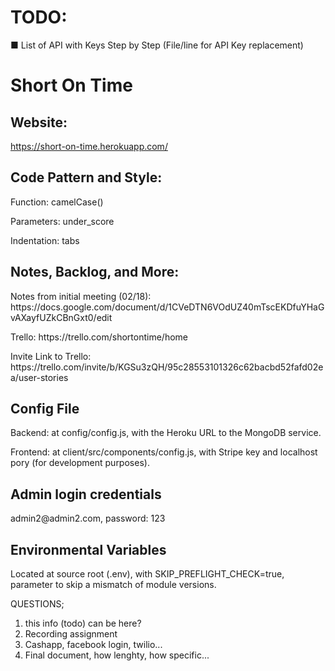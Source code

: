 # TODO:
■ List of API with Keys Step by Step (File/line for API Key replacement)

# Short On Time
## Website:
https://short-on-time.herokuapp.com/

## Code Pattern and Style:
<p>Function: camelCase()
<p>Parameters: under_score
<p>Indentation: tabs

## Notes, Backlog, and More:
<p>Notes from initial meeting (02/18): https://docs.google.com/document/d/1CVeDTN6VOdUZ40mTscEKDfuYHaGvAXayfUZkCBnGxt0/edit
<p>Trello: https://trello.com/shortontime/home
<p>Invite Link to Trello: https://trello.com/invite/b/KGSu3zQH/95c28553101326c62bacbd52fafd02ea/user-stories

## Config File
<p>Backend: at config/config.js, with the Heroku URL to the MongoDB service.
<p>Frontend: at client/src/components/config.js, with Stripe key and localhost pory (for development purposes).

## Admin login credentials
<p>admin2@admin2.com, password: 123

## Environmental Variables
<p>Located at source root (.env), with SKIP_PREFLIGHT_CHECK=true, parameter to skip a mismatch of module versions.

QUESTIONS;

1. this info (todo) can be here?
2. Recording assignment
3. Cashapp, facebook login, twilio...
4. Final document, how lenghty, how specific...
